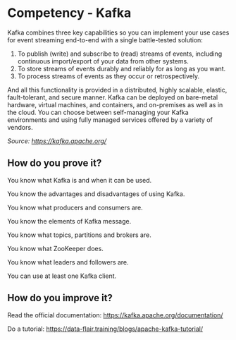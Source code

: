 # Competency - Kafka

Kafka combines three key capabilities so you can implement your use cases for event streaming end-to-end with a single battle-tested solution:

1. To publish (write) and subscribe to (read) streams of events, including continuous import/export of your data from other systems.
2. To store streams of events durably and reliably for as long as you want.
3. To process streams of events as they occur or retrospectively.

And all this functionality is provided in a distributed, highly scalable, elastic, fault-tolerant, and secure manner. Kafka can be deployed on bare-metal hardware, virtual machines, and containers, and on-premises as well as in the cloud. You can choose between self-managing your Kafka environments and using fully managed services offered by a variety of vendors.

_Source: https://kafka.apache.org/_

## How do you prove it?

You know what Kafka is and when it can be used.

You know the advantages and disadvantages of using Kafka.

You know what producers and consumers are.

You know the elements of Kafka message.

You know what topics, partitions and brokers are.

You know what ZooKeeper does.

You know what leaders and followers are.

You can use at least one Kafka client.

## How do you improve it?

Read the official documentation: https://kafka.apache.org/documentation/

Do a tutorial: https://data-flair.training/blogs/apache-kafka-tutorial/